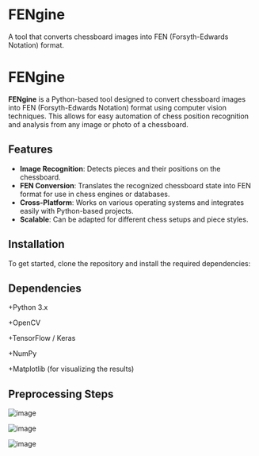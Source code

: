# FENgine
A tool that converts chessboard images into FEN (Forsyth-Edwards Notation) format.

# FENgine

**FENgine** is a Python-based tool designed to convert chessboard images into FEN (Forsyth-Edwards Notation) format using computer vision techniques. This allows for easy automation of chess position recognition and analysis from any image or photo of a chessboard.

## Features

- **Image Recognition**: Detects pieces and their positions on the chessboard.
- **FEN Conversion**: Translates the recognized chessboard state into FEN format for use in chess engines or databases.
- **Cross-Platform**: Works on various operating systems and integrates easily with Python-based projects.
- **Scalable**: Can be adapted for different chess setups and piece styles.

## Installation

To get started, clone the repository and install the required dependencies:

##  Dependencies

+Python 3.x

+OpenCV

+TensorFlow / Keras

+NumPy

+Matplotlib (for visualizing the results)

##  Preprocessing Steps

![image](https://github.com/user-attachments/assets/e342b216-1901-420c-bb10-f7b8d2357d13)

![image](https://github.com/user-attachments/assets/ae4ddcef-27c1-4178-ba4d-389adf760fe1)

![image](https://github.com/user-attachments/assets/5d5dfc50-6759-4f38-ae0f-81ec16217523)


